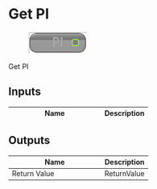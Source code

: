 # Get PI

<div align="left" data-full-width="false">

<figure><img src="get_pi.png" alt=""><figcaption></figcaption></figure>

</div>

Get PI

## Inputs

<table>
<thead><tr><th width="170">Name</th><th>Description</th></tr></thead>
<tbody>
</tbody>
</table>

## Outputs

<table>
<thead><tr><th width="170">Name</th><th>Description</th></tr></thead>
<tbody>
<tr><td>Return Value</td><td>ReturnValue</td></tr>
</tbody>
</table>